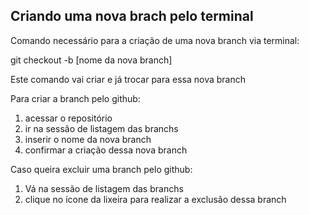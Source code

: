 ## Criando uma nova brach pelo terminal

Comando necessário para a criação de uma nova branch via terminal: 

git checkout -b [nome da nova branch]

Este comando vai criar e já trocar para essa nova branch

Para criar a branch pelo github:
1. acessar o repositório
2. ir na sessão de listagem das branchs
3. inserir o nome da nova branch
4. confirmar a criação dessa nova branch

Caso queira excluir uma branch pelo github:
1. Vá na sessão de listagem das branchs
2. clique no ícone da lixeira para realizar a exclusão dessa branch